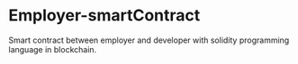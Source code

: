 # Employer-smartContract
Smart contract between employer and developer with solidity programming language in blockchain.
